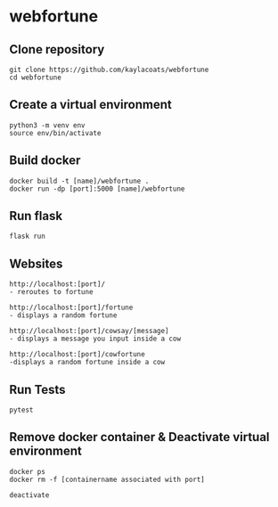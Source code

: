 # webfortune

## Clone repository
```
git clone https://github.com/kaylacoats/webfortune
cd webfortune
```

## Create a virtual environment
```
python3 -m venv env
source env/bin/activate
```

## Build docker
```
docker build -t [name]/webfortune .
docker run -dp [port]:5000 [name]/webfortune
```

## Run flask
```
flask run
```

## Websites
```
http://localhost:[port]/
- reroutes to fortune

http://localhost:[port]/fortune
- displays a random fortune

http://localhost:[port]/cowsay/[message]
- displays a message you input inside a cow

http://localhost:[port]/cowfortune
-displays a random fortune inside a cow
```

## Run Tests
```
pytest
```

## Remove docker container & Deactivate virtual environment
```
docker ps
docker rm -f [containername associated with port]

deactivate
```
